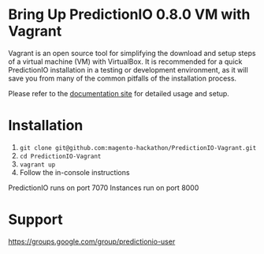 Bring Up PredictionIO 0.8.0 VM with Vagrant
===========================================

Vagrant is an open source tool for simplifying the download and setup steps of
a virtual machine (VM) with VirtualBox. It is recommended for a quick
PredictionIO installation in a testing or development environment, as it will
save you from many of the common pitfalls of the installation process.

Please refer to the
[documentation site](http://docs.prediction.io/current/)
for detailed usage and setup.

Installation
============
1. ```git clone git@github.com:magento-hackathon/PredictionIO-Vagrant.git```
2. ```cd PredictionIO-Vagrant```
3. ```vagrant up```
4. Follow the in-console instructions

PredictionIO runs on port 7070
Instances run on port 8000

Support
=======

https://groups.google.com/group/predictionio-user
